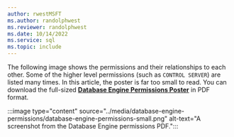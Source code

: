 ```yaml
---
author: rwestMSFT
ms.author: randolphwest
ms.reviewer: randolphwest
ms.date: 10/14/2022
ms.service: sql
ms.topic: include
---
```

The following image shows the permissions and their relationships to each other. Some of the higher level permissions (such as `CONTROL SERVER`) are listed many times. In this article, the poster is far too small to read. You can download the full-sized **[Database Engine Permissions Poster](https://aka.ms/sql-permissions-poster)** in PDF format.

:::image type="content" source="../media/database-engine-permissions/database-engine-permissions-small.png" alt-text="A screenshot from the Database Engine permissions PDF.":::
